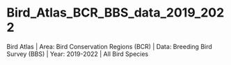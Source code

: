 # Bird_Atlas_BCR_BBS_data_2019_2022
Bird Atlas | Area: Bird Conservation Regions (BCR) | Data: Breeding Bird Survey (BBS) | Year: 2019-2022 | All Bird Species
